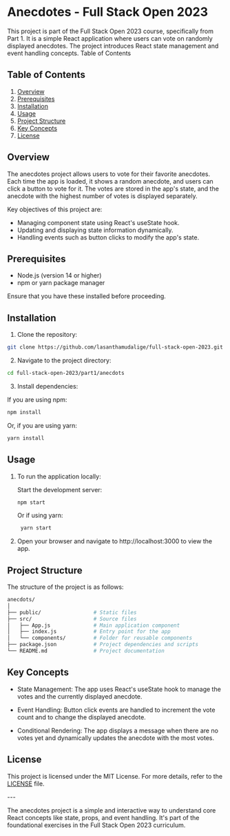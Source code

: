 # Anecdotes - Full Stack Open 2023

This project is part of the Full Stack Open 2023 course, specifically from Part 1. It is a simple React application where users can vote on randomly displayed anecdotes. The project introduces React state management and event handling concepts.
Table of Contents

## Table of Contents

   1. [Overview](#overview)
   2. [Prerequisites](#prerequisites)
   3. [Installation](#installation)
   4. [Usage](#usage)
   5. [Project Structure](#project-structure)
   6. [Key Concepts](#key-concepts)
   7. [License](#license)

## Overview

The anecdotes project allows users to vote for their favorite anecdotes. Each time the app is loaded, it shows a random anecdote, and users can click a button to vote for it. The votes are stored in the app's state, and the anecdote with the highest number of votes is displayed separately.

Key objectives of this project are:

   * Managing component state using React's useState hook.
   * Updating and displaying state information dynamically.
   * Handling events such as button clicks to modify the app's state.

## Prerequisites

   * Node.js (version 14 or higher)
   * npm or yarn package manager

Ensure that you have these installed before proceeding.

## Installation

   1. Clone the repository:
   ```bash
   git clone https://github.com/lasanthamudalige/full-stack-open-2023.git
   ```

   2. Navigate to the project directory:
   ```bash
   cd full-stack-open-2023/part1/anecdots
   ```

   3. Install dependencies:

   If you are using npm:
   ```bash
   npm install
   ```

   Or, if you are using yarn:
   ```bash
   yarn install
   ```

## Usage

1. To run the application locally:

    Start the development server:

    ```bash
   npm start
   ```

   Or if using yarn:
   ```bash
    yarn start
   ```

2. Open your browser and navigate to http://localhost:3000 to view the app.

## Project Structure

The structure of the project is as follows:

```bash
anecdots/
│
├── public/                 # Static files
├── src/                    # Source files
│   ├── App.js              # Main application component
│   ├── index.js            # Entry point for the app
│   └── components/         # Folder for reusable components
├── package.json            # Project dependencies and scripts
└── README.md               # Project documentation
```

## Key Concepts

   * State Management: The app uses React's useState hook to manage the votes and the currently displayed anecdote.

   * Event Handling: Button click events are handled to increment the vote count and to change the displayed anecdote.

   * Conditional Rendering: The app displays a message when there are no votes yet and dynamically updates the anecdote with the most votes.

## License

This project is licensed under the MIT License. For more details, refer to the [LICENSE]() file.

--- <!-- This is to add horizontal line -->

The anecdotes project is a simple and interactive way to understand core React concepts like state, props, and event handling. It's part of the foundational exercises in the Full Stack Open 2023 curriculum.
